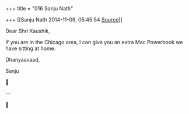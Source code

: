 +++
title = "016 Sanju Nath"

+++
[[Sanju Nath	2014-11-09, 05:45:54 [Source](https://groups.google.com/g/samskrita/c/NwcH8aSr9YM)]]



Dear Shri Kaushik,



If you are in the Chicago area, I can give you an extra Mac Powerbook we have sitting at home.



Dhanyaavaad,

Sanju



--  



